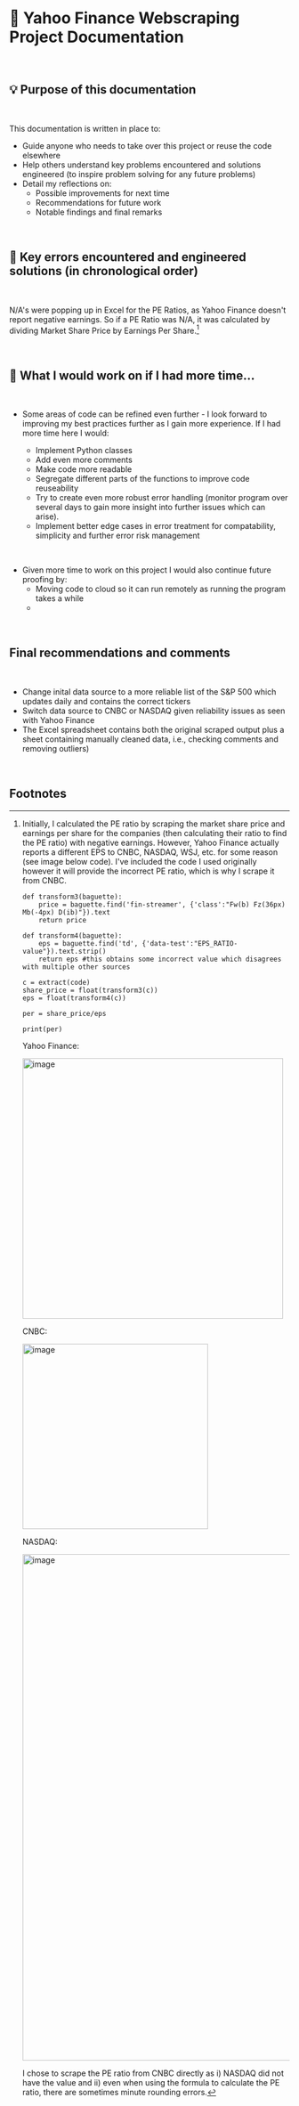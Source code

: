 # 🔭 Yahoo Finance Webscraping Project Documentation

<br>

## 💡 Purpose of this documentation

<br>

This documentation is written in place to:

- Guide anyone who needs to take over this project or reuse the code elsewhere 
- Help others understand key problems encountered and solutions engineered (to inspire problem solving for any future problems)
- Detail my reflections on:
  - Possible improvements for next time
  - Recommendations for future work 
  - Notable findings and final remarks

<br>

## 🤔 Key errors encountered and engineered solutions (in chronological order)

<br>

N/A's were popping up in Excel for the PE Ratios, as Yahoo Finance doesn't report negative earnings. So if a PE Ratio was N/A, it was calculated by dividing Market Share Price by Earnings Per Share.[^bignote] 

<br>

## 🌱 What I would work on if I had more time... 

<br>

- Some areas of code can be refined even further - I look forward to improving my best practices further as I gain more experience. If I had more time here I would:

  - Implement Python classes
  - Add even more comments
  - Make code more readable 
  - Segregate different parts of the functions to improve code reuseability 
  - Try to create even more robust error handling (monitor program over several days to gain more insight into further issues which can arise).
  - Implement better edge cases in error treatment for compatability, simplicity and further error risk management 

<br>

- Given more time to work on this project I would also continue future proofing by:
  - Moving code to cloud so it can run remotely as running the program takes a while
  - 
 

<br>

## Final recommendations and comments

<br>

- Change inital data source to a more reliable list of the S&P 500 which updates daily and contains the correct tickers
- Switch data source to CNBC or NASDAQ given reliability issues as seen with Yahoo Finance
- The Excel spreadsheet contains both the original scraped output plus a sheet containing manually cleaned data, i.e., checking comments and removing outliers)


<br>

## Footnotes

[^bignote]: Initially, I calculated the PE ratio by scraping the market share price and earnings per share for the companies (then calculating their ratio to find the PE ratio) with negative earnings. However, Yahoo Finance actually reports a different EPS to CNBC, NASDAQ, WSJ, etc. for some reason (see image below code). I've included the code I used originally however it will provide the incorrect PE ratio, which is why I scrape it from CNBC. 

        def transform3(baguette):
            price = baguette.find('fin-streamer', {'class':"Fw(b) Fz(36px) Mb(-4px) D(ib)"}).text
            return price
        
        def transform4(baguette):
            eps = baguette.find('td', {'data-test':"EPS_RATIO-value"}).text.strip()
            return eps #this obtains some incorrect value which disagrees with multiple other sources

        c = extract(code) 
        share_price = float(transform3(c))
        eps = float(transform4(c))
        
        per = share_price/eps
        
        print(per)
      
      Yahoo Finance:
      
      <img width="468" alt="image" src="https://user-images.githubusercontent.com/87015101/187060046-6812ac11-ce1c-4146-afd9-73c5f1ac47ab.png">
      
      CNBC: 
      
      <img width="333" alt="image" src="https://user-images.githubusercontent.com/87015101/187059943-58b90d92-d2af-435c-9174-f04f3a3c594c.png">

      NASDAQ:
      
      <img width="910" alt="image" src="https://user-images.githubusercontent.com/87015101/187059969-5d6b78ff-17eb-4e8f-98f9-2017b00d2b18.png">
      
      I chose to scrape the PE ratio from CNBC directly as i) NASDAQ did not have the value and ii) even when using the formula to calculate the PE ratio, there are sometimes minute rounding errors.
     

